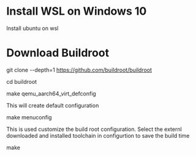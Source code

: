 
# Install WSL on Windows 10
Install ubuntu on wsl


# Download Buildroot
git clone --depth=1 https://github.com/buildroot/buildroot

cd buildroot

make qemu_aarch64_virt_defconfig

This will create default configuration

make menuconfig

This is used customize the build root configuration.
Select the externl downloaded and installed toolchain in configurtion to save the build time 

make
